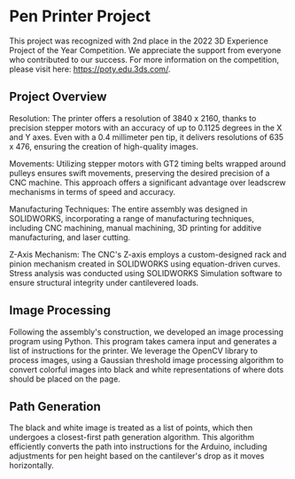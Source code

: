 # Pen Printer Project
This project was recognized with 2nd place in the 2022 3D Experience Project of the Year Competition. We appreciate the support from everyone who contributed to our success. For more information on the competition, please visit here: https://poty.edu.3ds.com/.

## Project Overview
Resolution: The printer offers a resolution of 3840 x 2160, thanks to precision stepper motors with an accuracy of up to 0.1125 degrees in the X and Y axes. Even with a 0.4 millimeter pen tip, it delivers resolutions of 635 x 476, ensuring the creation of high-quality images.

Movements: Utilizing stepper motors with GT2 timing belts wrapped around pulleys ensures swift movements, preserving the desired precision of a CNC machine. This approach offers a significant advantage over leadscrew mechanisms in terms of speed and accuracy.

Manufacturing Techniques: The entire assembly was  designed in SOLIDWORKS, incorporating a range of manufacturing techniques, including CNC machining, manual machining, 3D printing for additive manufacturing, and laser cutting.

Z-Axis Mechanism: The CNC's Z-axis employs a custom-designed rack and pinion mechanism created in SOLIDWORKS using equation-driven curves. Stress analysis was conducted using SOLIDWORKS Simulation software to ensure structural integrity under cantilevered loads.

## Image Processing
Following the assembly's construction, we developed an image processing program using Python. This program takes camera input and generates a list of instructions for the printer. We leverage the OpenCV library to process images, using a Gaussian threshold image processing algorithm to convert colorful images into black and white representations of where dots should be placed on the page.

## Path Generation
The black and white image is treated as a list of points, which then undergoes a closest-first path generation algorithm. This algorithm efficiently converts the path into instructions for the Arduino, including adjustments for pen height based on the cantilever's drop as it moves horizontally.
